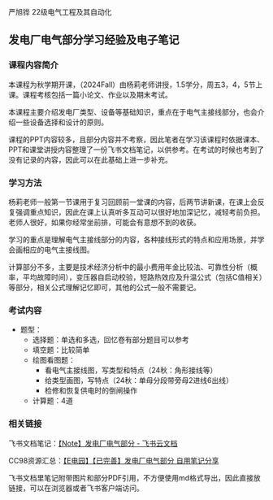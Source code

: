 严旭铧 22级电气工程及其自动化
## 发电厂电气部分学习经验及电子笔记
### 课程内容简介
本课程为秋学期开课，（2024Fall）由杨莉老师讲授，1.5学分，周五3，4，5节上课。课程考核包括一篇小论文、作业以及期末考试。

本课程主要介绍发电厂类型、设备等基础知识，重点在于电气主接线部分，也会介绍一些设备选择和设计的原则。

课程的PPT内容较多，且部分内容并不考察，因此笔者在学习该课程时依据课本、PPT和课堂讲授内容整理了一份飞书文档笔记，以供参考。在考试的时候也考到了没有记录的内容，因此可以在此基础上进一步补充。

### 学习方法
杨莉老师一般第一节课用于复习回顾前一堂课的内容，后两节讲新课，在课上会反复强调重点知识，因此在课上认真听多互动可以很好地加深记忆，减轻考前负担。老师人很好，如果你经常坐前排，可能会有意想不到的收获。

学习的重点是理解电气主接线部分的内容，各种接线形式的特点和应用场景，并学会画相应的电气主接线图。

计算部分不多，主要是技术经济分析中的最小费用年金比较法、可靠性分析（概率，平均故障时间），变压器自启动校验，短路热效应及升温公式（包括C值相关）等部分，相关公式理解记忆即可，其他的公式一般不需要记。

### 考试内容
- 题型：
  - 选择题：单选和多选，回忆卷有部分题目可以参考
  - 填空题：比较简单
  - 绘图看图题： 
    - 看电气主接线图，写类型和特点（24秋：角形接线等）
    - 给类型画图，写特点（24秋：单母分段带旁母2进线6出线）
    - 检修和恢复供电时的倒闸操作
  - 计算题：4道

### 相关链接
飞书文档笔记：[【Note】发电厂电气部分 - 飞书云文档](https://yw0q2urn538.feishu.cn/wiki/J9gNwbXVtilDTMkJgdAcAMZxn9c)

CC98资源汇总：[【E电园】【已完善】发电厂电气部分 自用笔记分享](https://www.cc98.org/topic/6020096)

飞书文档里笔记附带图片和部分PDF引用，不方便使用md格式导出，因此直接放链接，可以在浏览器或者飞书客户端访问。 